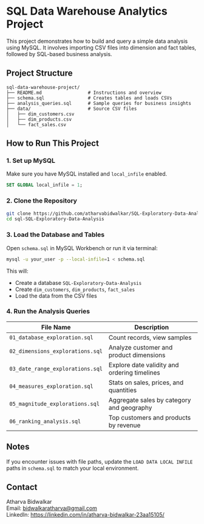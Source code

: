 # SQL Data Warehouse Analytics Project

This project demonstrates how to build and query a simple data analysis using MySQL. It involves importing CSV files into dimension and fact tables, followed by SQL-based business analysis.

## Project Structure

```
sql-data-warehouse-project/
├── README.md                 # Instructions and overview
├── schema.sql                # Creates tables and loads CSVs
├── analysis_queries.sql      # Sample queries for business insights
├── data/                     # Source CSV files
│   ├── dim_customers.csv
│   ├── dim_products.csv
│   └── fact_sales.csv
```

## How to Run This Project

### 1. Set up MySQL

Make sure you have MySQL installed and `local_infile` enabled.

```sql
SET GLOBAL local_infile = 1;
```

### 2. Clone the Repository

```bash
git clone https://github.com/atharvabidwalkar/SQL-Exploratory-Data-Analysis.git
cd sql-SQL-Exploratory-Data-Analysis
```

### 3. Load the Database and Tables

Open `schema.sql` in MySQL Workbench or run it via terminal:

```bash
mysql -u your_user -p --local-infile=1 < schema.sql
```

This will:
- Create a database `SQL-Exploratory-Data-Analysis`
- Create `dim_customers`, `dim_products`, `fact_sales`
- Load the data from the CSV files

### 4. Run the Analysis Queries
| File Name                     | Description                                      |
|------------------------------|--------------------------------------------------|
| `01_database_exploration.sql`    | Count records, view samples                     |
| `02_dimensions_explorations.sql` | Analyze customer and product dimensions         |
| `03_date_range_explorations.sql` | Explore date validity and ordering timelines    |
| `04_measures_exploration.sql`    | Stats on sales, prices, and quantities          |
| `05_magnitude_explorations.sql`  | Aggregate sales by category and geography       |
| `06_ranking_analysis.sql`        | Top customers and products by revenue           |

## Notes

If you encounter issues with file paths, update the `LOAD DATA LOCAL INFILE` paths in `schema.sql` to match your local environment.

## Contact

Atharva Bidwalkar  
Email: bidwalkaratharva@gmail.com  
LinkedIn: https://linkedin.com/in/atharva-bidwalkar-23aa15105/
